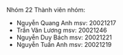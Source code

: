 Nhóm 22
Thành viên nhóm: 
- Nguyễn Quang Anh msv: 20021217
- Trần Văn Lương msv: 20021246
- Nguyễn Duy Bách msv: 20021221
- Nguyễn Tuấn Anh msv: 20021219
  
